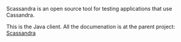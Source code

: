 Scassandra is an open source tool for testing applications that use Cassandra.

This is the Java client. All the documenation is at the parent project: [Scassandra](https://github.com/scassandra/scassandra-server)